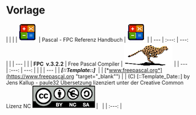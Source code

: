 # Vorlage

|  | | | ![Image](<lib/mathe.png>) | Pascal - FPC Referenz Handbuch | ![Image](<lib/mathe.png>) |
| --- | :---: | ---: |
 |
| --- |
| | **FPC&nbsp; v.3.2.2** | Free Pascal Compiler | ![Image](<lib/logo.gif>) |
| --- | :---: | ---: |
 |
 |
| --- |
|  ***\[::Template::\]***&nbsp; |
| [*www.freepascal.org*](<https://www.freepascal.org> "target=\"\_blank\"") |
| (C) \[::Template\_Date::\] by Jens Kallup - paule32 Übersetzung lizenziert unter der Creative Common Lizenz NC [![Image](<lib/common.png>)](<https://de.wikipedia.org/wiki/Creative\_Commons> "target=\"\_blank\"") |
&nbsp; |
| :---: |


&nbsp;

